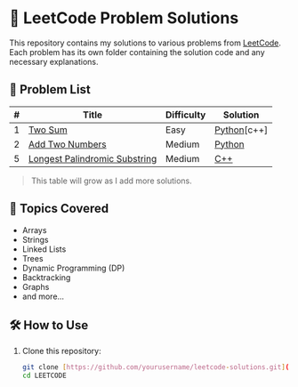 # 🧠 LeetCode Problem Solutions

This repository contains my solutions to various problems from [LeetCode](https://leetcode.com/). Each problem has its own folder containing the solution code and any necessary explanations.

## 📃 Problem List

| # | Title | Difficulty | Solution |
|---|-------|------------|----------|
| 1 | [Two Sum](https://leetcode.com/problems/two-sum/) | Easy | [Python](./Two%20Sum/TwoSum.py)[c++]|(./Two%20Sum/TwoSum.cpp)[java]|(./Two%20Sum/TwoSum.java) |
| 2 | [Add Two Numbers](https://leetcode.com/problems/add-two-numbers/) | Medium | [Python](./Add%20Two%20Numbers/add_two_numbers.py) |
| 5 | [Longest Palindromic Substring](https://leetcode.com/problems/longest-palindromic-substring/) | Medium | [C++](./Longest%20Palindromic%20Substring/LongestPalindromicSubstring.cpp) |

> This table will grow as I add more solutions.

## 🚀 Topics Covered

- Arrays
- Strings
- Linked Lists
- Trees
- Dynamic Programming (DP)
- Backtracking
- Graphs
- and more...

## 🛠️ How to Use

1. Clone this repository:
   ```bash
   git clone [https://github.com/yourusername/leetcode-solutions.git](https://github.com/IMRANHOSSENME/LEETCODE.git)
   cd LEETCODE
